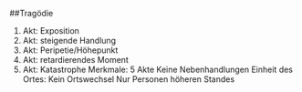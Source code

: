 ##Tragödie
1. Akt: Exposition
2. Akt: steigende Handlung
3. Akt: Peripetie/Höhepunkt
4. Akt: retardierendes Moment
5. Akt: Katastrophe
Merkmale:
5 Akte
Keine Nebenhandlungen
Einheit des Ortes: Kein Ortswechsel
Nur Personen höheren Standes
